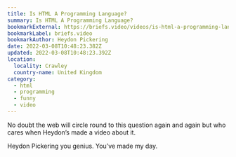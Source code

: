 ```yaml
---
title: Is HTML A Programming Language?
summary: Is HTML A Programming Language?
bookmarkExternal: https://briefs.video/videos/is-html-a-programming-language/
bookmarkLabel: briefs.video
bookmarkAuthor: Heydon Pickering
date: 2022-03-08T10:48:23.382Z
updated: 2022-03-08T10:48:23.392Z
location:
  locality: Crawley
  country-name: United Kingdom
category:
  - html
  - programming
  - funny
  - video
---
```

No doubt the web will circle round to this question again and again but who cares when Heydon’s made a video about it.

Heydon Pickering you genius. You’ve made my day.